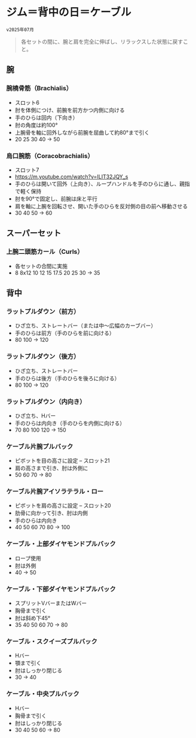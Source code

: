 # ジム＝背中の日＝ケーブル

    v2025年07月
> 各セットの間に、腕と肩を完全に伸ばし、リラックスした状態に戻すこと。
## 腕
### 腕橈骨筋（Brachialis）
- スロット6
- 肘を体側につけ、前腕を前方かつ内側に向ける
- 手のひらは回内（下向き）
- 肘の角度は約100°
- 上腕骨を軸に回外しながら前腕を屈曲して約80°まで引く
- 20 25 30 40 → 50
### 烏口腕筋（Coracobrachialis）
- スロット7
- https://m.youtube.com/watch?v=ILIT32JQY_s
- 手のひらは開いて回外（上向き）、ループハンドルを手のひらに通し、親指で軽く保持
- 肘を90°で固定し、前腕は床と平行
- 肩を軸に上腕を回転させ、開いた手のひらを反対側の目の前へ移動させる
- 30 40 50 → 60
## スーパーセット 
### 上腕二頭筋カール（Curls）
- 各セットの合間に実施
- 8 8x12 10 12 15 17.5 20 25 30 → 35
## 背中 
### ラットプルダウン（前方）
- ひざ立ち、ストレートバー（または中〜広幅のカーブバー）
- 手のひらは前方（手のひらを前に向ける）
- 80 100 → 120
### ラットプルダウン（後方）
- ひざ立ち、ストレートバー
- 手のひらは後方（手のひらを後ろに向ける）
- 80 100 → 120
### ラットプルダウン（内向き）
- ひざ立ち、Hバー
- 手のひらは内向き（手のひらを内側に向ける）
- 70 80 100 120 → 150
### ケーブル片腕プルバック
- ピボットを目の高さに設定 – スロット21
- 肩の高さまで引き、肘は外側に
- 50 60 70 → 80
### ケーブル片腕アイソラテラル・ロー
- ピボットを肩の高さに設定 – スロット20
- 肋骨に向かって引き、肘は内側
- 手のひらは内向き
- 40 50 60 70 80 → 100
### ケーブル・上部ダイヤモンドプルバック
- ロープ使用
- 肘は外側
- 40 → 50
### ケーブル・下部ダイヤモンドプルバック
- スプリットVバーまたはWバー
- 胸骨まで引く
- 肘は斜め下45°
- 35 40 50 60 70 → 80
### ケーブル・スクイーズプルバック
- Hバー
- 顎まで引く
- 肘はしっかり閉じる
- 30 → 40
### ケーブル・中央プルバック
- Hバー
- 胸骨まで引く
- 肘はしっかり閉じる
- 30 40 50 60 → 80


